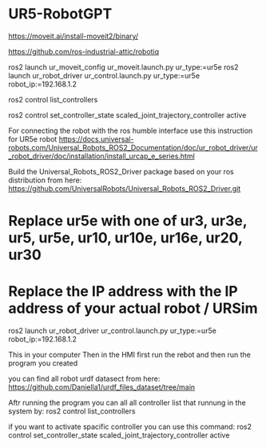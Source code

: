 # UR5-RobotGPT


https://moveit.ai/install-moveit2/binary/

https://github.com/ros-industrial-attic/robotiq




ros2 launch ur_moveit_config ur_moveit.launch.py ur_type:=ur5e
ros2 launch ur_robot_driver ur_control.launch.py ur_type:=ur5e robot_ip:=192.168.1.2

ros2 control list_controllers

ros2 control set_controller_state scaled_joint_trajectory_controller active



For connecting the robot with the ros humble interface use this instruction for UR5e robot
https://docs.universal-robots.com/Universal_Robots_ROS2_Documentation/doc/ur_robot_driver/ur_robot_driver/doc/installation/install_urcap_e_series.html

Build the Universal_Robots_ROS2_Driver package based on your ros distribution from here:
https://github.com/UniversalRobots/Universal_Robots_ROS2_Driver.git

# Replace ur5e with one of ur3, ur3e, ur5, ur5e, ur10, ur10e, ur16e, ur20, ur30
# Replace the IP address with the IP address of your actual robot / URSim
ros2 launch ur_robot_driver ur_control.launch.py ur_type:=ur5e robot_ip:=192.168.1.2

This in your computer Then in the HMI first run the rebot and then run the program you created

you can find all robot urdf datasect from here:
https://github.com/Daniella1/urdf_files_dataset/tree/main


Aftr running the program you can all all controller list that runnung in the system by:
ros2 control list_controllers


if you want to activate spacific controller you can use this command:
ros2 control set_controller_state scaled_joint_trajectory_controller active